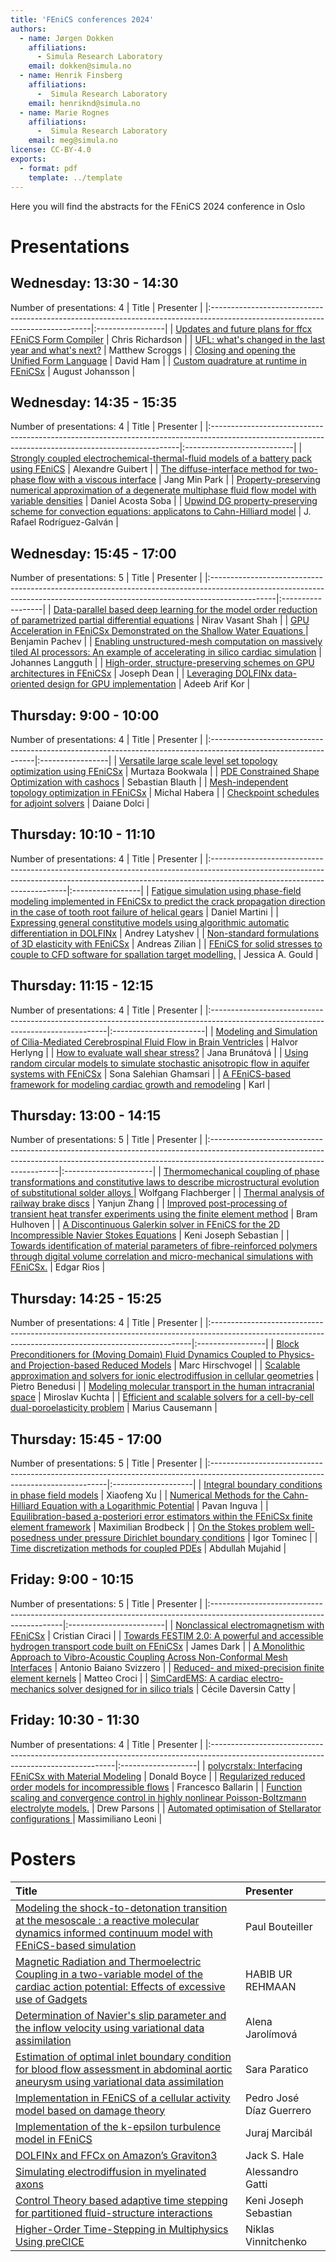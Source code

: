 ```yaml
---
title: 'FEniCS conferences 2024'
authors:
  - name: Jørgen Dokken
    affiliations:
      - Simula Research Laboratory
    email: dokken@simula.no
  - name: Henrik Finsberg
    affiliations:
      -  Simula Research Laboratory
    email: henriknd@simula.no
  - name: Marie Rognes
    affiliations:
      -  Simula Research Laboratory
    email: meg@simula.no
license: CC-BY-4.0
exports:
  - format: pdf
    template: ../template
---
```


Here you will find the abstracts for the FEniCS 2024 conference in Oslo

# Presentations
## Wednesday: 13:30 - 14:30
Number of presentations: 4
| Title                                                                                                                         | Presenter        |
|:------------------------------------------------------------------------------------------------------------------------------|:-----------------|
| [Updates and future plans for ffcx FEniCS Form Compiler](abstracts/updates-and-future-plans-for-ffcx-fenics-form-compiler.md) | Chris Richardson |
| [UFL: what's changed in the last year and what's next?](abstracts/ufl.md)                                                     | Matthew Scroggs  |
| [Closing and opening the Unified Form Language](abstracts/closing-and-opening-the-unified-form-language.md)                   | David Ham        |
| [Custom quadrature at runtime in FEniCSx](abstracts/custom-quadrature-at-runtime-in-fenicsx.md)                               | August Johansson |


## Wednesday: 14:35 - 15:35
Number of presentations: 4
| Title                                                                                                                                               | Presenter                  |
|:----------------------------------------------------------------------------------------------------------------------------------------------------|:---------------------------|
| [Strongly coupled electrochemical-thermal-fluid models of a battery pack using FEniCS](abstracts/strongly-coupled.md)                               | Alexandre Guibert          |
| [The diffuse-interface method for two-phase flow with a viscous interface](abstracts/the-diffuse-interface.md)                                      | Jang Min Park              |
| [Property-preserving numerical approximation of a degenerate multiphase fluid flow model with variable densities](abstracts/property-preserving.md) | Daniel Acosta Soba         |
| [Upwind DG property-preserving scheme for convection equations: applicatons to Cahn-Hilliard model](abstracts/upwind-dg.md)                         | J. Rafael Rodríguez-Galván |


## Wednesday: 15:45 - 17:00
Number of presentations: 5
| Title                                                                                                                                                                       | Presenter         |
|:----------------------------------------------------------------------------------------------------------------------------------------------------------------------------|:------------------|
| [Data-parallel based deep learning for the model order reduction of parametrized partial differential equations](abstracts/data-parallel-based.md)                          | Nirav Vasant Shah |
| [GPU Acceleration in FEniCSx Demonstrated on the Shallow Water Equations ](abstracts/gpu-acceleration.md)                                                                   | Benjamin Pachev   |
| [Enabling unstructured-mesh computation on massively tiled AI processors: An example of accelerating in silico cardiac simulation](abstracts/enabling-unstructured-mesh.md) | Johannes Langguth |
| [High-order, structure-preserving schemes on GPU architectures in FEniCSx](abstracts/high-order.md)                                                                         | Joseph Dean       |
| [Leveraging DOLFINx data-oriented design for GPU implementation](abstracts/leveraging-dolfinx.md)                                                                           | Adeeb Arif Kor    |


## Thursday: 9:00 - 10:00
Number of presentations: 4
| Title                                                                                                           | Presenter        |
|:----------------------------------------------------------------------------------------------------------------|:-----------------|
| [Versatile large scale level set topology optimization using FEniCSx](abstracts/versatile.md)                   | Murtaza Bookwala |
| [PDE Constrained Shape Optimization with cashocs](abstracts/pde-constrained-shape-optimization-with-cashocs.md) | Sebastian Blauth |
| [Mesh-independent topology optimization in FEniCSx](abstracts/mesh-independent.md)                              | Michal Habera    |
| [Checkpoint schedules for adjoint solvers](abstracts/checkpoint-schedules-for-adjoint-solvers.md)               | Daiane Dolci     |


## Thursday: 10:10 - 11:10
Number of presentations: 4
| Title                                                                                                                                                                                                 | Presenter        |
|:------------------------------------------------------------------------------------------------------------------------------------------------------------------------------------------------------|:-----------------|
| [Fatigue simulation using phase-field modeling implemented in FEniCSx to predict the crack propagation direction in the case of tooth root failure of helical gears](abstracts/fatigue-simulation.md) | Daniel Martini   |
| [Expressing general constitutive models using algorithmic automatic differentiation in DOLFINx](abstracts/expressing-general.md)                                                                      | Andrey Latyshev  |
| [Non-standard formulations of 3D elasticity with FEniCSx](abstracts/non-standard-formulations-of-3d-elasticity-with-fenicsx.md)                                                                       | Andreas Zilian   |
| [ FEniCS for solid stresses to couple to CFD software for spallation target modelling.](abstracts/fenics-for-solid-stresses.md)                                                                       | Jessica A. Gould |


## Thursday: 11:15 - 12:15
Number of presentations: 4
| Title                                                                                                                             | Presenter              |
|:----------------------------------------------------------------------------------------------------------------------------------|:-----------------------|
| [Modeling and Simulation of Cilia-Mediated Cerebrospinal Fluid Flow in Brain Ventricles](abstracts/modeling-and-simulation.md)    | Halvor Herlyng         |
| [How to evaluate wall shear stress?](abstracts/how-to-evaluate-wall-shear-stress.md)                                              | Jana Brunátová         |
| [Using random circular models to simulate stochastic anisotropic flow in aquifer systems with FEniCSx](abstracts/using-random.md) | Sona Salehian Ghamsari |
| [A FEniCS-based framework for modeling cardiac growth and remodeling](abstracts/a-fenics-based-framework.md)                      | Karl                   |


## Thursday: 13:00 - 14:15
Number of presentations: 5
| Title                                                                                                                                                                                               | Presenter             |
|:----------------------------------------------------------------------------------------------------------------------------------------------------------------------------------------------------|:----------------------|
| [Thermomechanical coupling of phase transformations and constitutive  laws to describe microstructural evolution of substitutional solder alloys ](abstracts/thermomechanical.md)                   | Wolfgang Flachberger  |
| [Thermal analysis of railway brake discs](abstracts/thermal-analysis-of-railway-brake-discs.md)                                                                                                     | Yanjun Zhang          |
| [Improved post-processing of transient heat transfer experiments using the finite element method](abstracts/improved-post-processing.md)                                                            | Bram Hulhoven         |
| [A Discontinuous Galerkin solver in FEniCS for the 2D Incompressible Navier Stokes Equations](abstracts/a-discontinuous-galerkin.md)                                                                | Keni Joseph Sebastian |
| [Towards identification of material parameters of fibre-reinforced polymers through digital volume correlation and micro-mechanical simulations with FEniCSx.](abstracts/towards-identification.md) | Edgar Rios            |


## Thursday: 14:25 - 15:25
Number of presentations: 4
| Title                                                                                                                                                  | Presenter        |
|:-------------------------------------------------------------------------------------------------------------------------------------------------------|:-----------------|
| [Block Preconditioners for (Moving Domain) Fluid Dynamics Coupled to Physics- and Projection-based Reduced Models](abstracts/block-preconditioners.md) | Marc Hirschvogel |
| [Scalable approximation and solvers for ionic electrodiffusion in cellular geometries](abstracts/scalable-approximation.md)                            | Pietro Benedusi  |
| [Modeling molecular transport in the human intracranial space](abstracts/modeling-molecular-transport.md)                                              | Miroslav Kuchta  |
| [Efficient and scalable solvers for a cell-by-cell dual-poroelasticity problem](abstracts/efficient-and-scalable.md)                                   | Marius Causemann |


## Thursday: 15:45 - 17:00
Number of presentations: 5
| Title                                                                                                                             | Presenter           |
|:----------------------------------------------------------------------------------------------------------------------------------|:--------------------|
| [Integral boundary conditions in phase field models](abstracts/integral-boundary-conditions-in-phase-field-models.md)             | Xiaofeng Xu         |
| [Numerical Methods for the Cahn-Hilliard Equation with a Logarithmic Potential](abstracts/numerical-methods.md)                   | Pavan Inguva        |
| [Equilibration-based a-posteriori error estimators within the FEniCSx finite element framework](abstracts/equilibration-based.md) | Maximilian Brodbeck |
| [On the Stokes problem well-posedness under pressure Dirichlet boundary conditions](abstracts/on-the-stokes.md)                   | Igor Tominec        |
| [Time discretization methods for coupled PDEs](abstracts/time-discretization.md)                                                  | Abdullah Mujahid    |


## Friday: 9:00 - 10:15
Number of presentations: 5
| Title                                                                                                                  | Presenter               |
|:-----------------------------------------------------------------------------------------------------------------------|:------------------------|
| [Nonclassical electromagnetism with FEniCSx](abstracts/nonclassical-electromagnetism-with-fenicsx.md)                  | Cristian Ciraci         |
| [Towards FESTIM 2.0: A powerful and accessible hydrogen transport code built on FEniCSx](abstracts/festim.md)          | James Dark              |
| [A Monolithic Approach to Vibro-Acoustic Coupling Across Non-Conformal Mesh Interfaces](abstracts/a-monolithic.md)     | Antonio Baiano Svizzero |
| [Reduced- and mixed-precision finite element kernels](abstracts/reduced-and-mixed-precision-finite-element-kernels.md) | Matteo Croci            |
| [SimCardEMS: A cardiac electro-mechanics solver designed for in silico trials](abstracts/simcardems.md)                | Cécile Daversin Catty   |


## Friday: 10:30 - 11:30
Number of presentations: 4
| Title                                                                                                                               | Presenter          |
|:------------------------------------------------------------------------------------------------------------------------------------|:-------------------|
| [polycrstalx: Interfacing FEniCSx with Material Modeling](abstracts/polycrstalx.md)                                                 | Donald Boyce       |
| [Regularized reduced order models for incompressible flows](abstracts/regularized-reduced-order-models-for-incompressible-flows.md) | Francesco Ballarin |
| [Function scaling and convergence control in highly nonlinear Poisson-Boltzmann electrolyte models.](abstracts/function-scaling.md) | Drew Parsons       |
| [Automated optimisation of Stellarator configurations ](abstracts/automated-optimisation.md)                                        | Massimiliano Leoni |


# Posters
| Title                                                                                                                                                                                                      | Presenter                |
|:-----------------------------------------------------------------------------------------------------------------------------------------------------------------------------------------------------------|:-------------------------|
| [Modeling the shock-to-detonation transition at the mesoscale : a reactive molecular dynamics informed continuum model with FEniCS-based simulation](abstracts/modeling-the-shock.md)                      | Paul Bouteiller          |
| [Magnetic Radiation and Thermoelectric Coupling in a two-variable model of the cardiac action potential: Effects of excessive use of Gadgets](abstracts/magnetic-radiation-and-thermoelectric-coupling.md) | HABIB UR REHMAAN         |
| [Determination of Navier's slip parameter and the inflow velocity using variational data assimilation](abstracts/determination-of-navier.md)                                                               | Alena Jarolímová         |
| [Estimation of optimal inlet boundary condition for blood flow assessment in abdominal aortic aneurysm using variational data assimilation ](abstracts/estimation-of-optimal.md)                           | Sara Paratico            |
| [Implementation in FEniCS of a cellular activity model based on damage theory](abstracts/implementation-in-fenics.md)                                                                                      | Pedro José Díaz Guerrero |
| [Implementation of the k-epsilon turbulence model in FEniCS](abstracts/implementation-of-the.md)                                                                                                           | Juraj Marcibál           |
| [DOLFINx and FFCx on Amazon’s Graviton3](abstracts/dolfinx-and-ffcx.md)                                                                                                                                    | Jack S. Hale             |
| [Simulating electrodiffusion in myelinated axons](abstracts/simulating-electrodiffusion-in-myelinated-axons.md)                                                                                            | Alessandro Gatti         |
| [Control Theory based adaptive time stepping for partitioned fluid-structure interactions](abstracts/control-theory.md)                                                                                    | Keni Joseph Sebastian    |
| [Higher-Order Time-Stepping in Multiphysics Using preCICE](abstracts/higher-order-time.md)                                                                                                                 | Niklas Vinnitchenko      |
